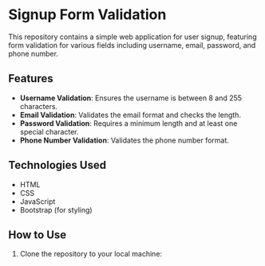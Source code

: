 # Signup Form Validation

This repository contains a simple web application for user signup, featuring form validation for various fields including username, email, password, and phone number.

## Features

- **Username Validation**: Ensures the username is between 8 and 255 characters.
- **Email Validation**: Validates the email format and checks the length.
- **Password Validation**: Requires a minimum length and at least one special character.
- **Phone Number Validation**: Validates the phone number format.

## Technologies Used

- HTML
- CSS
- JavaScript
- Bootstrap (for styling)

## How to Use

1. Clone the repository to your local machine:
